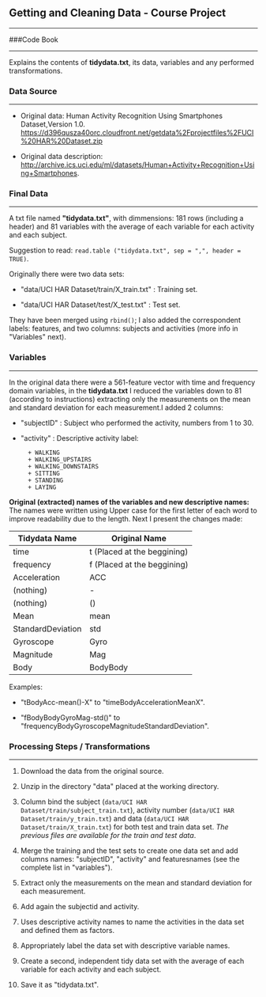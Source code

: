 ## Getting and Cleaning Data - Course Project
***

###Code Book
***

Explains the contents of **tidydata.txt**, its data, variables and any performed transformations.

### Data Source
***
* Original data: Human Activity Recognition Using Smartphones Dataset,Version 1.0.
<https://d396qusza40orc.cloudfront.net/getdata%2Fprojectfiles%2FUCI%20HAR%20Dataset.zip>
        
* Original data description: <http://archive.ics.uci.edu/ml/datasets/Human+Activity+Recognition+Using+Smartphones>.

### Final Data 
***

A txt file named **"tidydata.txt"**, with dimmensions: 181 rows (including a header) and 81 variables with the average of each variable for each activity and each subject.

Suggestion to read: ```read.table ("tidydata.txt", sep = ",", header = TRUE)```.

Originally there were two data sets: 

* "data/UCI HAR Dataset/train/X_train.txt" : Training set.

* "data/UCI HAR Dataset/test/X_test.txt" : Test set.

They have been merged using ```rbind()```; I also added the correspondent labels: features, and two columns: subjects and activities (more info in "Variables" next).

### Variables
***
In the original data there were a 561-feature vector with time and frequency domain variables, in the **tidydata.txt** I reduced the variables down to 81 (according to instructions) extracting only the measurements on the mean and standard deviation for each measurement.I added 2 columns: 

* "subjectID" : Subject who performed the activity, numbers from 1 to 30.

* "activity" : Descriptive activity label:

        + WALKING
        + WALKING_UPSTAIRS
        + WALKING_DOWNSTAIRS
        + SITTING
        + STANDING
        + LAYING

**Original (extracted) names of the  variables and new descriptive names:**
The names were written using Upper case for the first letter of each word to improve readability due to the length. Next I present the changes made:

 Tidydata Name | Original Name
------------- | ------------- 
time | t (Placed at the beggining)
frequency | f (Placed at the beggining)
Acceleration | ACC
(nothing) | -
(nothing) | ()
Mean | mean
StandardDeviation | std
Gyroscope | Gyro
Magnitude | Mag
Body | BodyBody

Examples:

* "tBodyAcc-mean()-X" to "timeBodyAccelerationMeanX".

* "fBodyBodyGyroMag-std()" to "frequencyBodyGyroscopeMagnitudeStandardDeviation".
  
### Processing Steps / Transformations
***
1. Download the data from the original source.

2. Unzip in the directory "data" placed at the working directory.

3. Column bind the subject (```data/UCI HAR Dataset/train/subject_train.txt```), activity number (```data/UCI HAR Dataset/train/y_train.txt```) and data (```data/UCI HAR Dataset/train/X_train.txt```) for both test and train data set. *The previous files are  available for the train and test data*.

4. Merge the training and the test sets to create one data set and add columns names: "subjectID", "activity" and featuresnames (see the complete list in "variables").

5. Extract only the measurements on the mean and standard deviation for each measurement.

6. Add again the subjectid and activity.

7. Uses descriptive activity names to name the activities in the data set and defined them as factors.

8.  Appropriately label the data set with descriptive variable names.

9. Create a second, independent tidy data set with the average of each variable for each activity and each subject. 

10. Save it as "tidydata.txt".

